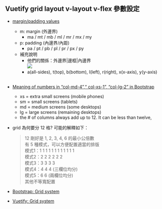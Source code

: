 
## Vuetify grid layout v-layout v-flex 參數設定
- [margin/padding values](https://v4-alpha.getbootstrap.com/utilities/spacing/)
  - m: margin (外邊界)
    - ma / mt / mb / ml / mr / mx / my
  - p: padding (內邊界/內距)
    - pa / pt / pb / pl / pr / px / py
  - 補充說明
    - 他們的關係：外邊界|邊框|內邊界
      <br>![](https://developer.mozilla.org/files/4045/margin-bottom.svg)
    - a(all-sides), t(top), b(bottom), l(left), r(right), x(x-axis), y(y-axis)
      <br><br>
      
- [Meaning of numbers in “col-md-4”,“ col-xs-1”, “col-lg-2” in Bootstrap](https://stackoverflow.com/questions/24175998/meaning-of-numbers-in-col-md-4-col-xs-1-col-lg-2-in-bootstrap)
  - xs = extra small screens (mobile phones)
  - sm = small screens (tablets)
  - md = medium screens (some desktops)
  - lg = large screens (remaining desktops)
  - the # of columns always add up to 12. It can be less than twelve,
  
- grid 為何要分 12 格? 可能的解釋如下：
  > 12 剛好是 1, 2, 3, 4, 6 的最小公倍數
  > <br>有 5 種模式，可以方便配置適當的排版
  > <br>模式1：1 1 1 1 1 1 1 1 1 1 1 1
  > <br>模式2：2 2 2 2 2 2
  > <br>模式3：3 3 3 3
  > <br>模式4：4 4 4 (三欄位均分)
  > <br>模式5：6 6 (兩欄位均分)
  > <br>其他不等寬配置

- [Bootstrap: Grid system](https://getbootstrap.com/docs/4.1/layout/grid/)
- [Vuetify: Grid system](https://vuetifyjs.com/en/framework/grid)

